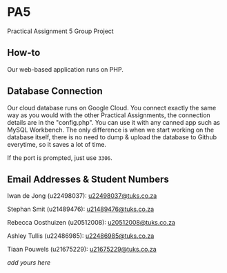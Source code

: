 # PA5
Practical Assignment 5 Group Project

## How-to

Our web-based application runs on PHP. 

## Database Connection

Our cloud database runs on Google Cloud. You connect exactly the same way as you would with the other Practical Assignments, the connection details are in the "config.php". You can use it with any canned app such as MySQL Workbench. The only difference is when we start working on the database itself, there is no need to dump & upload the database to Github everytime, so it saves a lot of time. 

If the port is prompted, just use `3306`.

## Email Addresses & Student Numbers
Iwan de Jong (u22498037): u22498037@tuks.co.za

Stephan Smit (u21489476): u21489476@tuks.co.za

Rebecca Oosthuizen (u20512008): u20512008@tuks.co.za

Ashley Tullis (u22486985): u22486985@tuks.co.za

Tiaan Pouwels (u21675229): u21675229@tuks.co.za

_add yours here_
